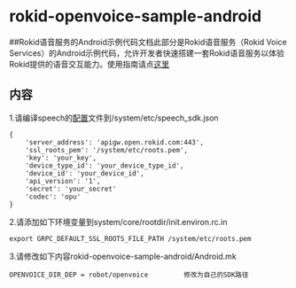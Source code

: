 # rokid-openvoice-sample-android
##Rokid语音服务的Android示例代码文档此部分是Rokid语音服务（Rokid Voice Services）的Android示例代码，允许开发者快速搭建一套Rokid语音服务以体验Rokid提供的语音交互能力。使用指南请点[这里](https://developer-forum.rokid.com/t/rokid-open-voice-sdk/97/10)

## 内容
1.请编译speech的[配置](https://developer-forum.rokid.com/t/rokid/101)文件到/system/etc/speech_sdk.json

	{
		'server_address': 'apigw.open.rokid.com:443',
		'ssl_roots_pem': '/system/etc/roots.pem',
		'key': 'your_key',
		'device_type_id': 'your_device_type_id',
		'device_id': 'your_device_id',
		'api_version': '1',
		'secret': 'your_secret'
		'codec': 'opu'
	}

2.请添加如下环境变量到system/core/rootdir/init.environ.rc.in

	export GRPC_DEFAULT_SSL_ROOTS_FILE_PATH /system/etc/roots.pem

3.请修改如下内容rokid-openvoice-sample-android/Android.mk

	OPENVOICE_DIR_DEP = robot/openvoice			修改为自己的SDK路径
